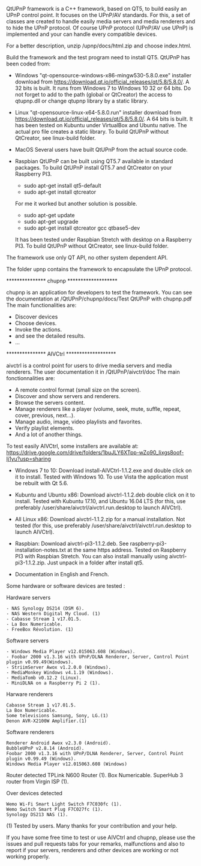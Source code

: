 QtUPnP framework is a C++ framework, based on QT5, to build easily an UPnP control point.
It focuses on the UPnP/AV standards.
For this, a set of classes are created to handle easily media servers and media renderers and to hide the UPnP protocol.
Of course UPnP protocol (UPnP/AV use UPnP) is implemented and your can handle every compatible devices.

For a better description, unzip /upnp/docs/html.zip and choose index.html.

Build the framework and the test program need to install QT5. QtUPnP has been coded from:
  - Windows "qt-opensource-windows-x86-mingw530-5.8.0.exe" installer download from https://download.qt.io/official_releases/qt/5.8/5.8.0/.
    A 32 bits is built. It runs from Windows 7 to Windows 10 32 or 64 bits. 
    Do not forget to add to the path (global or QtCreator) the access to qtupnp.dll or change qtupnp library by a static library.

  - Linux "qt-opensource-linux-x64-5.8.0.run" installer download from https://download.qt.io/official_releases/qt/5.8/5.8.0/.
    A 64 bits is built. It has been tested on Kubuntu under VirtualBox and Ubuntu native.
    The actual pro file creates a static library.
	To build QtUPnP without QtCreator, see linux-build folder.
	
  - MacOS Several users have built QtUPnP from the actual source code.
  
  - Raspbian QtUPnP can be built using QT5.7 available in standard packages.
    To build QtUPnP install QT5.7 and QtCreator on your Raspberry PI3.
	  * sudo apt-get install qt5-default
      * sudo apt-get install qtcreator
	  
	For me it worked but another solution is possible.
	
	  * sudo apt-get update
      * sudo apt-get upgrade
      * sudo apt-get install qtcreator gcc qtbase5-dev
	  
    It has been tested under Raspbian Stretch with desktop on a Raspberry PI3.
	To build QtUPnP without QtCreator, see linux-build folder.

The framework use only QT API, no other system dependent API.

The folder upnp contains the framework to encapsulate the UPnP protocol.


*************** chupnp *******************

chupnp is an application for developers to test the framework. You can see the documentation at /QtUPnP/chupnp/docs/Test QtUPnP with chupnp.pdf
The main functionalities are:
  - Discover devices
  - Choose devices.
  - Invoke the actions.
  - and see the detailed results.
  - ...
  
  
*************** AIVCtrl *******************

aivctrl is a control point for users to drive media servers and media renderers. The user documentation it in /QtUPnP/aivctrl/doc
The main fonctionnalities are:
  - A remote control format (small size on the screen).
  - Discover and show servers and renderers.
  - Browse the servers content.
  - Manage renderers like a player (volume, seek, mute, suffle, repeat, cover, previous, next...).
  - Manage audio, image, video playlists and favorites.
  - Verify playlist elements.
  - And a lot of another things.
  
To test easily AIVCtrl, some installers are available at: https://drive.google.com/drive/folders/1buJLY6XTpp-wZo90_Iixgs8oof-Ij1yu?usp=sharing
  - Windows 7 to 10: Download install-AIVCtrl-1.1.2.exe and double click on it to install.
    Tested with Windows 10. To use Vista the application must be rebuilt with Qt 5.6.
	
  - Kubuntu and Ubuntu x86: Download aivctrl-1.1.2.deb double click on it to install.
    Tested with Kubuntu 17.10, and Ubuntu 16.04 LTS (for this, use preferably /user/share/aivctrl/aivctrl.run.desktop to launch AIVCtrl).
	
  - All Linux x86: Download aivctrl-1.1.2.zip for a manual installation.
    Not tested (for this, use preferably /user/share/aivctrl/aivctrl.run.desktop to launch AIVCtrl).
	
  - Raspbian: Download aivctrl-pi3-1.1.2.deb. See raspberry-pi3-installation-notes.txt at the same https address.
      Tested on Raspberry PI3 with Raspbian Stretch.
    You can also install manually using aivctrl-pi3-1.1.2.zip. Just unpack in a folder after install qt5. 
	
  - Documentation in English and French.
  
Some hardware or software devices are tested :
  
 Hardware servers

    - NAS Synology DS214 (DSM 6).
    - NAS Western Digital My Cloud. (1)
    - Cabasse Stream 1 v17.01.5.
    - La Box Numericable.
    - FreeBox Révolution. (1)
 
 Software servers

    - Windows Media Player v12.015063.608 (Windows).
    - Foobar 2000 v1.3.16 with UPnP/DLNA Renderer, Server, Control Point plugin v0.99.49(Windows).
    - StriimServer Awox v1.2.0.0 (Windows).
    - MediaMonkey Windows v4.1.19 (Windows).
    - MediaTomb v0.12.2 (Linux).
	- MiniDLNA on a Raspberry Pi 2 (1).

 Harware renderers

    Cabasse Stream 1 v17.01.5.
    La Box Numericable.
    Some televisions Samsung, Sony, LG.(1)
    Denon AVR-X2100W Amplifier.(1)


 Software renderers

    Renderer Android Awox v2.3.0 (Android).
    BubbleUPnP v2.8.14 (Android).
    Foobar 2000 v1.3.16 with UPnP/DLNA Renderer, Server, Control Point plugin v0.99.49 (Windows).
    Windows Media Player v12.015063.608 (Windows)
	
 Router	detected
 	TPLink N600 Router (1).
	Box Numericable.
	SuperHub 3 router from Virgin ISP (1).
	
 Over devices detected

    Wemo Wi-Fi Smart Light Switch F7C030fc (1).
	Wemo Switch Smart Plug F7C027fc (1).
	Synology DS213 NAS (1).
	
  (1) Tested by users. Many thanks for your contribution and your help.

If you have some free time to test or use AIVCtrl and chupnp, please use the issues and pull requests tabs for your remarks, malfunctions
and also to report if your servers, renderers and other devices are working or not working properly.





